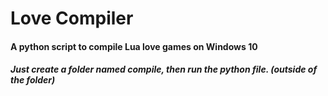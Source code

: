 # Love Compiler
#### A python script to compile Lua love games on Windows 10
##### Just create a folder named compile, then run the python file. (outside of the folder)
